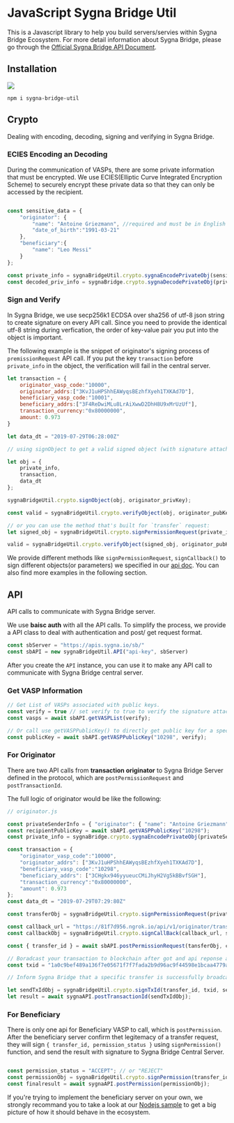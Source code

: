 # JavaScript Sygna Bridge Util

This is a Javascript library to help you build servers/servies within Sygna Bridge Ecosystem. For more detail information about Sygna Bridge, please go through the [Official Sygna Bridge API Document](https://coolbitx.gitlab.io/sygna/bridge/api/#sygna-bridge).

## Installation

<a href="https://nodei.co/npm/sygna-bridge-util/"><img src="https://nodei.co/npm/sygna-bridge-util.png"></a>

```shell
npm i sygna-bridge-util
```

## Crypto

Dealing with encoding, decoding, signing and verifying in Sygna Bridge.

### ECIES Encoding an Decoding

During the communication of VASPs, there are some private information that must be encrypted. We use ECIES(Elliptic Curve Integrated Encryption Scheme) to securely encrypt these private data so that they can only be accessed by the recipient.

```javascript

const sensitive_data = {
    "originator": {
        "name": "Antoine Griezmann", //required and must be in English
        "date_of_birth":"1991-03-21"
    },
    "beneficiary":{
        "name": "Leo Messi"
    }
};

const private_info = sygnaBridgeUtil.crypto.sygnaEncodePrivateObj(sensitive_data, recipient_pubKey);
const decoded_priv_info = sygnaBridge.crypto.sygnaDecodePrivateObj(private_info, recipient_privKey)

```

### Sign and Verify

In Sygna Bridge, we use secp256k1 ECDSA over sha256 of utf-8 json string to create signature on every API call. Since you need to provide the identical utf-8 string during verfication, the order of key-value pair you put into the object is important.

The following example is the snippet of originator's signing process of `premissionRequest` API call. If you put the key `transaction` before `private_info` in the object, the verification will fail in the central server.

```javascript
let transaction = {
    originator_vasp_code:"10000",
    originator_addrs:["3KvJ1uHPShhEAWyqsBEzhfXyeh1TXKAd7D"],
    beneficiary_vasp_code:"10001",
    beneficiary_addrs:["3F4ReDwiMLu8LrAiXwwD2DhH8U9xMrUzUf"],
    transaction_currency:"0x80000000",
    amount: 0.973
}

let data_dt = "2019-07-29T06:28:00Z"

// using signObject to get a valid signed object (with signature attached)

let obj = {
    private_info,
    transaction,
    data_dt
};

sygnaBridgeUtil.crypto.signObject(obj, originator_privKey);

const valid = sygnaBridgeUtil.crypto.verifyObject(obj, originator_pubKey);

// or you can use the method that's built for `transfer` request:
let signed_obj = sygnaBridgeUtil.crypto.signPermissionRequest(private_info, transaction, data_dt, originator_privKey)

valid = sygnaBridgeUtil.crypto.verifyObject(signed_obj, originator_pubKey);

```

We provide different methods like `signPermissionRequest`, `signCallback()` to sign different objects(or parameters) we specified in our [api doc](https://coolbitx.gitlab.io/sygna/bridge/api/#custom-objects). You can also find more examples in the following section.

## API

API calls to communicate with Sygna Bridge server.

We use **baisc auth** with all the API calls. To simplify the process, we provide a API class to deal with authentication and post/ get request format.

```javascript
const sbServer = "https://apis.sygna.io/sb/"
const sbAPI = new sygnaBridgeUtil.API("api-key", sbServer)
```

After you create the `API` instance, you can use it to make any API call to communicate with Sygna Bridge central server.

### Get VASP Information

```javascript
// Get List of VASPs associated with public keys.
const verify = true // set verify to true to verify the signature attached with api response automatically.
const vasps = await sbAPI.getVASPList(verify);

// Or call use getVASPPublicKey() to directly get public key for a specific VASP.
const publicKey = await sbAPI.getVASPPublicKey("10298", verify);
```

### For Originator

There are two API calls from **transaction originator** to Sygna Bridge Server defined in the protocol, which are `postPermissionRequest` and `postTransactionId`. 

The full logic of originator would be like the following:

```javascript
// originator.js

const privateSenderInfo = { "originator": { "name": "Antoine Griezmann", "date_of_birth":"1991-03-21" }, "beneficiary":{"name":"Leo Messi"} };
const recipientPublicKey = await sbAPI.getVASPPublicKey("10298");
const private_info = sygnaBridge.crypto.sygnaEncodePrivateObj(privateSenderInfo, recipientPublicKey);

const transaction = {
    "originator_vasp_code":"10000",
    "originator_addrs": ["3KvJ1uHPShhEAWyqsBEzhfXyeh1TXKAd7D"],
    "beneficiary_vasp_code":"10298",
    "beneficiary_addrs": ["3CHgkx946yyueucCMiJhyH2Vg5kBBvfSGH"],
    "transaction_currency":"0x80000000",
    "amount": 0.973
};
const data_dt = "2019-07-29T07:29:80Z"

const transferObj = sygnaBridgeUtil.crypto.signPermissionRequest(private_info, transaction, data_dt, sender_privKey)

const callback_url = "https://81f7d956.ngrok.io/api/v1/originator/transaction/premission";
const callbackObj = sygnaBridgeUtil.crypto.signCallBack(callback_url, sender_privKey);

const { transfer_id } = await sbAPI.postPermissionRequest(tansferObj, callbackObj)

// Boradcast your transaction to blockchain after got and api reponse at your api server.
const txid = "1a0c9bef489a136f7e05671f7f7fada2b9d96ac9f44598e1bcaa4779ac564dcd";

// Inform Sygna Bridge that a specific transfer is successfully broadcasted to the blockchain.

let sendTxIdObj = sygnaBridgeUtil.crypto.signTxId(transfer_id, txid, sender_privKey);
let result = await sygnaAPI.postTransactionId(sendTxIdObj);

```

### For Beneficiary

There is only one api for Beneficiary VASP to call, which is `postPermission`. After the beneficiary server confirm thet legitemacy of a transfer request, they will sign `{ transfer_id, permission_status }` using `signPermission()` function, and send the result with signature to Sygna Bridge Central Server.

```javascript

const permission_status = "ACCEPT"; // or "REJECT"
const permissionObj = sygnaBridgeUtil.crypto.signPermission(transfer_id, permission_status, beneficiary_privKey);
const finalresult = await sygnaAPI.postPermission(permissionObj);

```

If you're trying to implement the beneficiary server on your own, we strongly recommand you to take a look at our [Nodejs sample](https://github.com/CoolBitX-Technology/) to get a big picture of how it should behave in the ecosystem.

